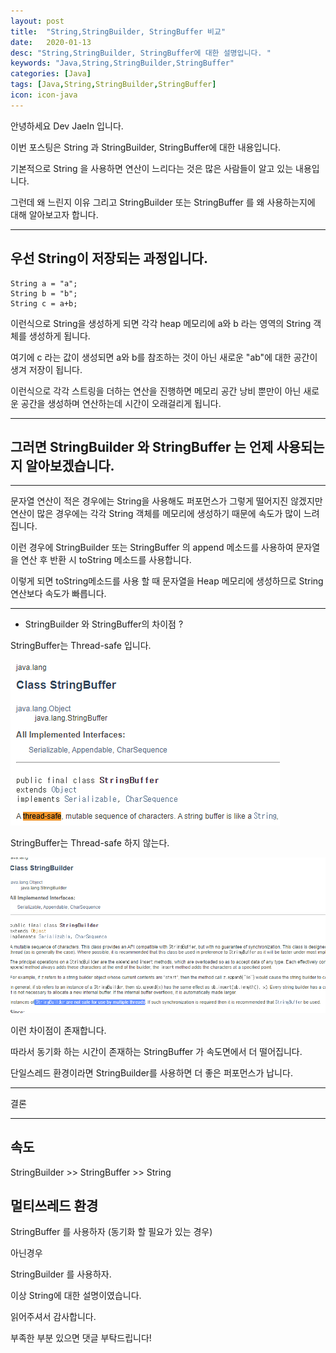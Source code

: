 ```yaml
---
layout: post
title:  "String,StringBuilder, StringBuffer 비교"
date:   2020-01-13
desc: "String,StringBuilder, StringBuffer에 대한 설명입니다. "
keywords: "Java,String,StringBuilder,StringBuffer"
categories: [Java]
tags: [Java,String,StringBuilder,StringBuffer]
icon: icon-java
---
```


안녕하세요 Dev JaeIn 입니다.

이번 포스팅은 String 과 StringBuilder, StringBuffer에 대한 내용입니다.

기본적으로 String 을 사용하면 연산이 느리다는 것은 많은 사람들이 알고 있는 내용입니다.

그런데 왜 느린지 이유 그리고 StringBuilder 또는 StringBuffer 를 왜 사용하는지에 대해 알아보고자 합니다.

***

## 우선 String이 저장되는 과정입니다.

```
String a = "a";
String b = "b";
String c = a+b;
```

이런식으로 String을 생성하게 되면 각각 heap 메모리에 a와 b 라는 영역의 String 객체를 생성하게 됩니다. 

여기에 c 라는 값이 생성되면 a와 b를 참조하는 것이 아닌 새로운 "ab"에 대한 공간이 생겨 저장이 됩니다.

이런식으로 각각 스트링을 더하는 연산을 진행하면 메모리 공간 낭비 뿐만이 아닌 새로운 공간을 생성하며 연산하는데 시간이 오래걸리게 됩니다. 

***

## 그러면 StringBuilder 와 StringBuffer 는 언제 사용되는지 알아보겠습니다.

*** 

문자열 연산이 적은 경우에는 String을 사용해도 퍼포먼스가 그렇게 떨어지진 않겠지만 연산이 많은 경우에는 각각 String 객체를 메모리에 생성하기 때문에 속도가 많이 느려집니다.

이런 경우에 StringBuilder 또는 StringBuffer 의 append 메소드를 사용하여 문자열을 연산 후 반환 시 toString 메소드를 사용합니다.

이렇게 되면 toString메소드를 사용 할 때 문자열을 Heap 메모리에 생성하므로 String 연산보다 속도가 빠릅니다.

*** 

* StringBuilder 와 StringBuffer의 차이점 ? 

StringBuffer는 Thread-safe 입니다.

![](/assets/img/blog/2020-01-13-String%20Builder%20Buffer/2020-01-13-22-36-25.png)

StringBuffer는 Thread-safe 하지 않는다.

![](/assets/img/blog/2020-01-13-String%20Builder%20Buffer/2020-01-13-22-38-08.png)

이런 차이점이 존재합니다. 

따라서 동기화 하는 시간이 존재하는 StringBuffer 가 속도면에서 더 떨어집니다.

단일스레드 환경이라면 StringBuilder를 사용하면 더 좋은 퍼포먼스가 납니다.


***

결론

***

## 속도

StringBuilder >> StringBuffer >> String

## 멀티쓰레드 환경

StringBuffer 를 사용하자 (동기화 할 필요가 있는 경우)

아닌경우

StringBuilder 를 사용하자. 

이상 String에 대한 설명이였습니다.

읽어주셔서 감사합니다.

부족한 부분 있으면 댓글 부탁드립니다!



